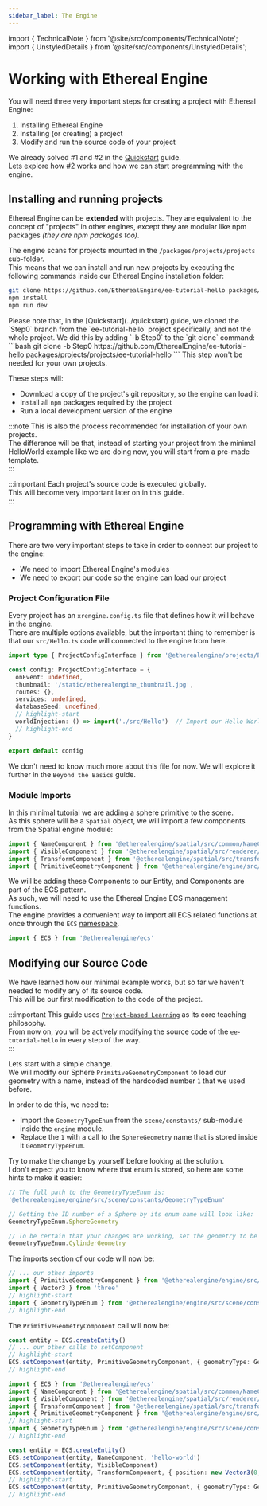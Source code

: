 ```yaml
---
sidebar_label: The Engine
---
```

import { TechnicalNote } from '@site/src/components/TechnicalNote';
import { UnstyledDetails } from '@site/src/components/UnstyledDetails';

# Working with Ethereal Engine
You will need three very important steps for creating a project with Ethereal Engine:
1. Installing Ethereal Engine
2. Installing (or creating) a project
3. Modify and run the source code of your project

We already solved #1 and #2 in the [Quickstart](../quickstart) guide.  
Lets explore how #2 works and how we can start programming with the engine.  

## Installing and running projects
Ethereal Engine can be **extended** with projects.
They are equivalent to the concept of "projects" in other engines, except they are modular like npm packages _(they are npm packages too)_.

The engine scans for projects mounted in the `/packages/projects/projects` sub-folder.  
This means that we can install and run new projects by executing the following commands inside our Ethereal Engine installation folder:
```bash
git clone https://github.com/EtherealEngine/ee-tutorial-hello packages/projects/projects/ee-tutorial-hello
npm install
npm run dev
```
<TechnicalNote>
Please note that, in the [Quickstart](../quickstart) guide, we cloned the `Step0` branch from the `ee-tutorial-hello` project specifically, and not the whole project.  
We did this by adding `-b Step0` to the `git clone` command:
```bash
git clone -b Step0 https://github.com/EtherealEngine/ee-tutorial-hello packages/projects/projects/ee-tutorial-hello
```
This step won't be needed for your own projects.
</TechnicalNote>

These steps will:
- Download a copy of the project's git repository, so the engine can load it  
- Install all `npm` packages required by the project  
- Run a local development version of the engine

:::note
This is also the process recommended for installation of your own projects.  
The difference will be that, instead of starting your project from the minimal HelloWorld example like we are doing now, you will start from a pre-made template.  
:::

:::important
Each project's source code is executed globally.  
This will become very important later on in this guide.  
:::


## Programming with Ethereal Engine
There are two very important steps to take in order to connect our project to the engine:
- We need to import Ethereal Engine's modules
- We need to export our code so the engine can load our project

### Project Configuration File
Every project has an `xrengine.config.ts` file that defines how it will behave in the engine.  
There are multiple options available, but the important thing to remember is that our `src/Hello.ts` code will connected to the engine from here.

<TechnicalNote title="Config File">

```ts title="ee-tutorial-hello/xrengine.config.ts"
import type { ProjectConfigInterface } from '@etherealengine/projects/ProjectConfigInterface'

const config: ProjectConfigInterface = {
  onEvent: undefined,
  thumbnail: '/static/etherealengine_thumbnail.jpg',
  routes: {},
  services: undefined,
  databaseSeed: undefined,
  // highlight-start
  worldInjection: () => import('./src/Hello')  // Import our Hello World code
  // highlight-end
}

export default config
```
</TechnicalNote>

We don't need to know much more about this file for now. We will explore it further in the `Beyond the Basics` guide.

### Module Imports
In this minimal tutorial we are adding a sphere primitive to the scene.  
As this sphere will be a `Spatial` object, we will import a few components from the Spatial engine module:

```ts title="ee-tutorial-hello/src/Hello.ts"
import { NameComponent } from '@etherealengine/spatial/src/common/NameComponent'
import { VisibleComponent } from '@etherealengine/spatial/src/renderer/components/VisibleComponent'
import { TransformComponent } from '@etherealengine/spatial/src/transform/components/TransformComponent'
import { PrimitiveGeometryComponent } from '@etherealengine/engine/src/scene/components/PrimitiveGeometryComponent'
```
We will be adding these Components to our Entity, and Components are part of the ECS pattern.  
As such, we will need to use the Ethereal Engine ECS management functions.   
The engine provides a convenient way to import all ECS related functions at once through the `ECS` [namespace](https://www.typescriptlang.org/docs/handbook/namespaces.html).
```ts title="ee-tutorial-hello/src/Hello.ts"
import { ECS } from '@etherealengine/ecs'
```

## Modifying our Source Code
We have learned how our minimal example works, but so far we haven't needed to modify any of its source code.  
This will be our first modification to the code of the project.  

:::important
This guide uses [`Project-based Learning`](https://en.wikipedia.org/wiki/Project-based_learning) as its core teaching philosophy.  
From now on, you will be actively modifying the source code of the `ee-tutorial-hello` in every step of the way.  
:::

Lets start with a simple change.  
We will modify our Sphere `PrimitiveGeometryComponent` to load our geometry with a name, instead of the hardcoded number `1` that we used before.  

In order to do this, we need to:
- Import the `GeometryTypeEnum` from the `scene/constants/` sub-module inside the `engine` module.
- Replace the `1` with a call to the `SphereGeometry` name that is stored inside it `GeometryTypeEnum`.  

Try to make the change by yourself before looking at the solution.  
I don't expect you to know where that enum is stored, so here are some hints to make it easier:  
```ts
// The full path to the GeometryTypeEnum is:
'@etherealengine/engine/src/scene/constants/GeometryTypeEnum'

// Getting the ID number of a Sphere by its enum name will look like:
GeometryTypeEnum.SphereGeometry

// To be certain that your changes are working, set the geometry to be a cylinder instead:
GeometryTypeEnum.CylinderGeometry
```

<TechnicalNote title="Solution">

The imports section of our code will now be:
```ts title="ee-tutorial-hello/src/Hello.ts"
// ... our other imports
import { PrimitiveGeometryComponent } from '@etherealengine/engine/src/scene/components/PrimitiveGeometryComponent'
import { Vector3 } from 'three'
// highlight-start
import { GeometryTypeEnum } from '@etherealengine/engine/src/scene/constants/GeometryTypeEnum'
// highlight-end
```
The `PrimitiveGeometryComponent` call will now be:
```ts title="ee-tutorial-hello/src/Hello.ts"
const entity = ECS.createEntity()
// ... our other calls to setComponent
// highlight-start
ECS.setComponent(entity, PrimitiveGeometryComponent, { geometryType: GeometryTypeEnum.SphereGeometry })
// highlight-end
```

<UnstyledDetails title="Full Solution">

```ts title="ee-tutorial-hello/src/Hello.ts" showLineNumbers
import { ECS } from '@etherealengine/ecs'
import { NameComponent } from '@etherealengine/spatial/src/common/NameComponent'
import { VisibleComponent } from '@etherealengine/spatial/src/renderer/components/VisibleComponent'
import { TransformComponent } from '@etherealengine/spatial/src/transform/components/TransformComponent'
import { PrimitiveGeometryComponent } from '@etherealengine/engine/src/scene/components/PrimitiveGeometryComponent'
// highlight-start
import { GeometryTypeEnum } from '@etherealengine/engine/src/scene/constants/GeometryTypeEnum'
// highlight-end

const entity = ECS.createEntity()
ECS.setComponent(entity, NameComponent, 'hello-world')
ECS.setComponent(entity, VisibleComponent)
ECS.setComponent(entity, TransformComponent, { position: new Vector3(0, 1, 0) })
// highlight-start
ECS.setComponent(entity, PrimitiveGeometryComponent, { geometryType: GeometryTypeEnum.SphereGeometry })
// highlight-end
```
</UnstyledDetails>
<!-- Full Solution End -->
</TechnicalNote>
<!-- Solution End -->

